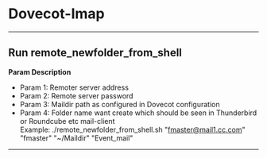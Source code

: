 # Dovecot-Imap
----
## Run remote_newfolder_from_shell
**Param Description**
* Param 1: Remoter server address
* Param 2: Remote server password
* Param 3: Maildir path as configured in Dovecot configuration
* Param 4: Folder name want create which should be seen in Thunderbird or Roundcube etc mail-client  
Example:
./remote_newfolder_from_shell.sh "fmaster@mail1.cc.com"  "fmaster" "~/Maildir" "Event_mail"
----
